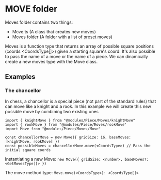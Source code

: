 # MOVE folder
Moves folder contains two things:
- Move.ts (A class that creates new moves)
- Moves folder (A folder with a list of preset moves)

Moves is a function type that returns an array of possible square positions (coords <CoordsType[]>) given a starting square's coord. It's also possible to pass the name of a move or the name of a piece. We can dinamically create a new moves type with the Move class.

## Examples

### The chancellor

In chess, a chancellor is a special piece (not part of the standard rules) that can move like a knight and a rook. In this example we will create this new possible move by combining two existing ones

```
import { knightMove } from "@modules/Piece/Moves/knightMove"
import { rookMove } from "@modules/Piece/Moves/rookMove"
import Move from "@modules/Piece/Moves/Move"

const chancellorMove = new Move({ gridSize: 16, baseMoves: [knightMove, rookMove] })
const possibleMoves = chancellorMove.move(<CoordsType>) // Pass the initial square coords
```

Instantiating a new Move:
`new Move({ gridSize: <number>, baseMoves?: <GetMovesType[]> })`

The move method type:
`Move.move(<CoordsType>): <CoordsType[]>`